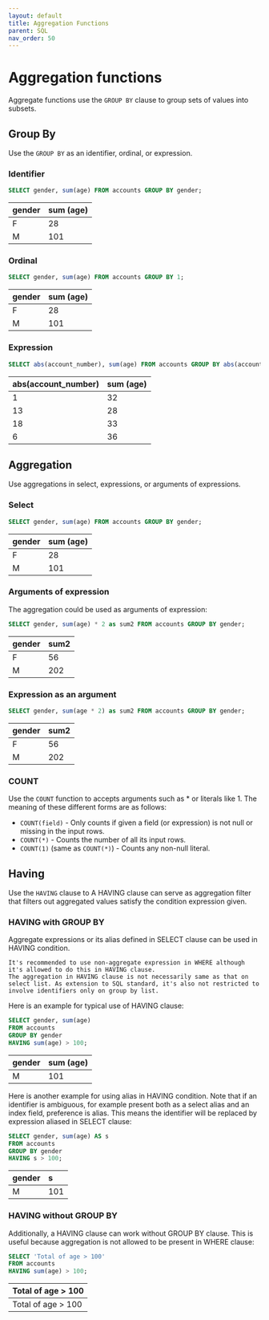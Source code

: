 ```yaml
---
layout: default
title: Aggregation Functions
parent: SQL
nav_order: 50
---
```


# Aggregation functions

Aggregate functions use the `GROUP BY` clause to group sets of values into subsets.

## Group By

Use the `GROUP BY` as an identifier, ordinal, or expression.

### Identifier

```sql
SELECT gender, sum(age) FROM accounts GROUP BY gender;
```

| gender | sum (age)
:--- | :---
F | 28 |
M | 101 |

### Ordinal

```sql
SELECT gender, sum(age) FROM accounts GROUP BY 1;
```

| gender | sum (age)
:--- | :---
F | 28 |
M | 101 |

### Expression

```sql
SELECT abs(account_number), sum(age) FROM accounts GROUP BY abs(account_number);
```

| abs(account_number) | sum (age)
:--- | :---
| 1  | 32  |
| 13 | 28  |
| 18 | 33  |
| 6  | 36  |

## Aggregation

Use aggregations in select, expressions, or arguments of expressions.

### Select

```sql
SELECT gender, sum(age) FROM accounts GROUP BY gender;
```

| gender | sum (age)
:--- | :---
F | 28 |
M | 101 |

### Arguments of expression

The aggregation could be used as arguments of expression:

```sql
SELECT gender, sum(age) * 2 as sum2 FROM accounts GROUP BY gender;
```

| gender | sum2
:--- | :---
F | 56 |
M | 202 |

### Expression as an argument

```sql
SELECT gender, sum(age * 2) as sum2 FROM accounts GROUP BY gender;
```

| gender | sum2
:--- | :---
F | 56 |
M | 202 |

### COUNT

Use the `COUNT` function to accepts arguments such as * or literals like 1.
The meaning of these different forms are as follows:

- `COUNT(field)` - Only counts if given a field (or expression) is not null or missing in the input rows.
- `COUNT(*)` - Counts the number of all its input rows.
- `COUNT(1)` (same as `COUNT(*)`) - Counts any non-null literal.

## Having

Use the `HAVING` clause to 
A HAVING clause can serve as aggregation filter that filters out aggregated values satisfy the condition expression given.

### HAVING with GROUP BY

Aggregate expressions or its alias defined in SELECT clause can be used in HAVING condition.

    It's recommended to use non-aggregate expression in WHERE although it's allowed to do this in HAVING clause.
    The aggregation in HAVING clause is not necessarily same as that on select list. As extension to SQL standard, it's also not restricted to involve identifiers only on group by list.

Here is an example for typical use of HAVING clause:

```sql
SELECT gender, sum(age)
FROM accounts
GROUP BY gender
HAVING sum(age) > 100;
```

| gender | sum (age)
:--- | :---
M | 101 |

Here is another example for using alias in HAVING condition. Note that if an identifier is ambiguous, for example present both as a select alias and an index field, preference is alias. This means the identifier will be replaced by expression aliased in SELECT clause:

```sql
SELECT gender, sum(age) AS s
FROM accounts
GROUP BY gender
HAVING s > 100;
```

| gender | s
:--- | :---
M | 101 |

### HAVING without GROUP BY

Additionally, a HAVING clause can work without GROUP BY clause. This is useful because aggregation is not allowed to be present in WHERE clause:

```sql
SELECT 'Total of age > 100'
FROM accounts
HAVING sum(age) > 100;
```

| Total of age > 100 |
:--- |
Total of age > 100 |
